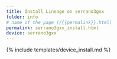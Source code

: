 ```yaml
---
title: Install Lineage on serrano3gxx
folder: info
# name of the page (/{{permalink}}.html)
permalink: serrano3gxx_install.html
device: serrano3gxx
---
```

{% include templates/device_install.md %}
